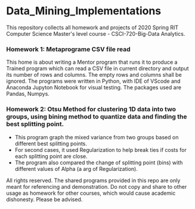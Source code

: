 # Data_Mining_Implementations
This repository collects all homework and projects of 2020 Spring RIT Computer Science Master's level course - CSCI-720-Big-Data Analytics. 

### Homework 1: Metaprograme CSV file read
This home is about writing a Mentor program that runs it to produce a Trained program which can read a CSV file in current directory
and output its number of rows and columns. The empty rows and columns shall be ignored.
The programs were written in Python, with IDE of VScode and Anaconda Jupyton Notebook for visual testing. The packages used are Pandas,
Numpys.

### Homework 2: Otsu Method for clustering 1D data into two groups, using bining method to quantize data and finding the best splitting point.
- This program graph the mixed variance from two groups based on different best splitting points. 
- For second cases, it used Regularization to help break ties if costs for each splitting point are close. 
- The program also compared the change of splitting point (bins) with different values of Alpha (a arg of Regularization).



All rights reserved. The shared programs provided in this repo are only meant for referencing and demonstration. Do not copy and share to other
usage as homework for other courses, which would cause academic dishonesty. Please be advised.

